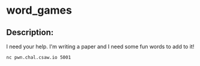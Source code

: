 
# word_games
## Description:
I need your help. I'm writing a paper and I need some fun words to add to it! 

`nc pwn.chal.csaw.io 5001`

